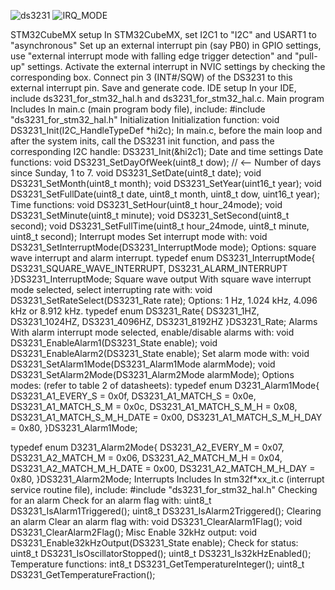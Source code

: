 ![ds3231](https://user-images.githubusercontent.com/74230330/153068347-2275d7ca-9aac-4a5b-97d8-07ff6ca37ebe.jpg)
![IRQ_MODE](https://user-images.githubusercontent.com/74230330/153068350-819fe489-ad7c-4d2c-8da1-f469eec76e8c.jpg)

STM32CubeMX setup
In STM32CubeMX, set I2C1 to "I2C" and USART1 to "asynchronous"
Set up an external interrupt pin (say PB0) in GPIO settings, use "external interrupt mode with falling edge trigger detection" and "pull-up" settings.
Activate the external interrupt in NVIC settings by checking the corresponding box.
Connect pin 3 (INT#/SQW) of the DS3231 to this external interrupt pin.
Save and generate code.
IDE setup
In your IDE, include ds3231_for_stm32_hal.h and ds3231_for_stm32_hal.c.
Main program
Includes
In main.c (main program body file), include:
#include "ds3231_for_stm32_hal.h"
Initialization
Initialization function:
void DS3231_Init(I2C_HandleTypeDef *hi2c);
In main.c, before the main loop and after the system inits, call the DS3231 init function, and pass the corresponding I2C handle:
DS3231_Init(&hi2c1);
Date and time settings
Date functions:
void DS3231_SetDayOfWeek(uint8_t dow); // <-- Number of days since Sunday, 1 to 7.
void DS3231_SetDate(uint8_t date);
void DS3231_SetMonth(uint8_t month);
void DS3231_SetYear(uint16_t year);
void DS3231_SetFullDate(uint8_t date, uint8_t month, uint8_t dow, uint16_t year);
Time functions:
void DS3231_SetHour(uint8_t hour_24mode);
void DS3231_SetMinute(uint8_t minute);
void DS3231_SetSecond(uint8_t second);
void DS3231_SetFullTime(uint8_t hour_24mode, uint8_t minute, uint8_t second);
Interrupt modes
Set interrupt mode with:
void DS3231_SetInterruptMode(DS3231_InterruptMode mode);
Options: square wave interrupt and alarm interrupt.
typedef enum DS3231_InterruptMode{
    DS3231_SQUARE_WAVE_INTERRUPT, DS3231_ALARM_INTERRUPT
}DS3231_InterruptMode;
Square wave output
With square wave interrupt mode selected, select interrupting rate with:
void DS3231_SetRateSelect(DS3231_Rate rate);
Options: 1 Hz, 1.024 kHz, 4.096 kHz or 8.912 kHz.
typedef enum DS3231_Rate{
	DS3231_1HZ, DS3231_1024HZ, DS3231_4096HZ, DS3231_8192HZ
}DS3231_Rate;
Alarms
With alarm interrupt mode selected, enable/disable alarms with:
void DS3231_EnableAlarm1(DS3231_State enable);
void DS3231_EnableAlarm2(DS3231_State enable);
Set alarm mode with:
void DS3231_SetAlarm1Mode(DS3231_Alarm1Mode alarmMode);
void DS3231_SetAlarm2Mode(DS3231_Alarm2Mode alarmMode);
Options modes: (refer to table 2 of datasheets):
typedef enum D3231_Alarm1Mode{
    DS3231_A1_EVERY_S = 0x0f, DS3231_A1_MATCH_S = 0x0e, DS3231_A1_MATCH_S_M = 0x0c,
    DS3231_A1_MATCH_S_M_H = 0x08, DS3231_A1_MATCH_S_M_H_DATE = 0x00, DS3231_A1_MATCH_S_M_H_DAY = 0x80,
}DS3231_Alarm1Mode;

typedef enum D3231_Alarm2Mode{
    DS3231_A2_EVERY_M = 0x07, DS3231_A2_MATCH_M = 0x06, DS3231_A2_MATCH_M_H = 0x04,
    DS3231_A2_MATCH_M_H_DATE = 0x00, DS3231_A2_MATCH_M_H_DAY = 0x80,
}DS3231_Alarm2Mode;
Interrupts
Includes
In stm32f*xx_it.c (interrupt service routine file), include:
#include "ds3231_for_stm32_hal.h"
Checking for an alarm
Check for an alarm flag with:
uint8_t DS3231_IsAlarm1Triggered();
uint8_t DS3231_IsAlarm2Triggered();
Clearing an alarm
Clear an alarm flag with:
void DS3231_ClearAlarm1Flag();
void DS3231_ClearAlarm2Flag();
Misc
Enable 32kHz output:
void DS3231_Enable32kHzOutput(DS3231_State enable);
Check for status:
uint8_t DS3231_IsOscillatorStopped();
uint8_t DS3231_Is32kHzEnabled();
Temperature functions:
int8_t DS3231_GetTemperatureInteger();
uint8_t DS3231_GetTemperatureFraction();
